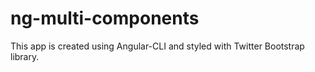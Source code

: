 # ng-multi-components

This app is created using Angular-CLI and styled with Twitter Bootstrap library.


